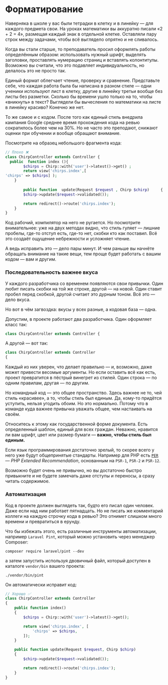 # Форматирование

Наверняка в школе у вас были тетрадки в клетку и в линейку — для каждого предмета свои.
На уроках математики вы аккуратно писали «2 + 2 = 4», размещая каждый знак в отдельной клетке.
Оставляли пару строк между задачами, чтобы всё выглядело опрятно и не сливалось.

Когда вы стали старше, то преподаватель просил оформлять работы определённым образом:
использовать нужный шрифт, выделять заголовки, проставлять нумерацию страниц и вставлять колонтитулы.
Возможно вы считали, что это подавляет индивидуальность, но делалось это не просто так.

Единый формат облегчает чтение, проверку и сравнение.
Представьте себе, что каждая работа была бы написана в разном стиле — одни ученики используют лист в клетку, другие в линейку третьи вообще без листы без разметки.
Сколько бы времени ушло только на то, чтобы «вникнуть» в текст? Выглядели бы вычесления по математики на листе в линейку красиво? Конечно же нет.

То же самое и с кодом. После того как единый стиль внедрила кампания Google среднее время прохождения кода на ревью сократилось более чем на 30%.
Но не часто это преподают, снижают оценки при обучении и вообще обращают внимание.

Посмотрите на образец небольшого фрагмента кода:

```php
// Плохо ❌
class ChirpController extends Controller {
  public  function index (){
        $chirps = Chirp::with('user')->latest()->get() ;
        return view('chirps.index',[
'chirps' => $chirps] );
    }
    
        public function  update(Request $request , Chirp $chirp)     {
        $chirp->update($request->validated());

        return redirect()->route('chirps.index');
    }
}
```

Код рабочий, компилятор на него не ругается.
Но посмотрите внимательнее: уже на двух методах видно, что стиль гуляет — лишние пробелы, где-то отступ есть, где-то нет, скобки кто как поставил.
Всё это создаёт ощущение небрежности и усложняет чтение.

А ведь исправить это — дело пары минут. И чем раньше вы начнёте обращать внимание на такие вещи, тем проще будет работать с вашим кодом — вам и другим.

### Последовательность важнее вкуса

У каждого разработчика со временем появляются свои привычки. 
Один любит писать скобки на той же строке, другой — на новой. 
Один ставит пробел перед скобкой, другой считает это дурным тоном. Всё это — дело вкуса.

Но вот в чём загвоздка: вкусы у всех разные, а кодовая база — одна.

Допустим, в проекте работают два разработчика. Один оформляет класс так:

```php
class ChirpController extends Controller {
```

А другой — вот так:

```php
class ChirpController extends Controller 
{
```

Каждый из них уверен, что делает правильно — и, возможно, даже может привести весомые аргументы. 
Но если оставить всё как есть, проект превратится в пёстрый винегрет из стилей. Один строка — по одним правилам, другая — по другим. 

Но командный код — это общее пространство. Здесь важнее не то, чей стиль «красивее», а то, чтобы стиль был единым. 
Да, кому-то придётся уступить, нельзя угодить обоим. Но это нормально.
Потому что в команде куда важнее привычка уважать общее, чем настаивать на своём.

Относитесь к этому как государственной форме документа. Есть определенный шаблон, единый для всех граждан.
Неважно, нравится ли вам шрифт, цвет или размер бумаги — **важно, чтобы стиль был единым.**


Если язык программирования достаточно зрелый, то скорее всего у него уже будут общепринятые стандарты. 
Например для PHP есть [`PER`](https://www.php-fig.org/per/coding-style/) — *PHP Extended Recommendation*,
основанным на `PSR-1`, `PSR-2` и `PSR-12`.

Возможно будет очень не привычно, но вы достаточно быстро привыкните и не будете замечать даже отступы и переносы, а сразу читать содержимое.

### Автоматизация

Код в проекте должен выглядеть так, будто его писал один человек.
Даже если над ним работает пятнадцать. Но не писать же комментарий коллеги на каждую строчку кода в ревью?
Это отнимет слишком много времени и превратиться в ерунду.

Что бы избежать этого, есть различные инструменты автоматизации, например `Laravel Pint`, который можно установить через менеджер Composer:

```shell
composer require laravel/pint --dev
```

а затем запустить используя двовичный файл, который доступен в каталоге `vendor/bin` вашего проекта:

```shell
./vendor/bin/pint
```

Он автоматически исправит код:

```php
// Хорошо ✅
class ChirpController extends Controller
{
    public function index()
    {
        $chirps = Chirp::with('user')->latest()->get();

        return view('chirps.index', [
            'chirps' => $chirps,
        ]);
    }

    public function update(Request $request, Chirp $chirp)
    {
        $chirp->update($request->validated());

        return redirect()->route('chirps.index');
    }
}
```
